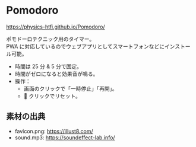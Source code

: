 # Pomodoro

<https://physics-htfi.github.io/Pomodoro/>

ポモドーロテクニック用のタイマー。  
PWA に対応しているのでウェブアプリとしてスマートフォンなどにインストール可能。

- 時間は 25 分 & 5 分で固定。
- 時間がゼロになると効果音が鳴る。
- 操作：
  - 画面のクリックで「一時停止」「再開」。
  - 🍅 クリックでリセット。

## 素材の出典

- favicon.png: <https://illust8.com/>
- sound.mp3: <https://soundeffect-lab.info/>
